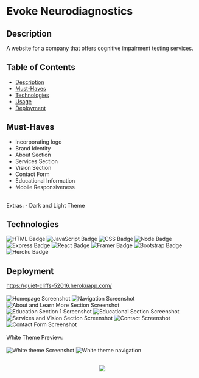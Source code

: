 # Evoke Neurodiagnostics

## Description
A website for a company that offers cognitive impairment testing services. 

## Table of Contents
- [Description](#description)  
- [Must-Haves](#must-haves) 
- [Technologies](#technologies)   
- [Usage](#usage) 
- [Deployment](#deployment)

## Must-Haves
- Incorporating logo 
- Brand Identity
- About Section
- Services Section
- Vision Section
- Contact Form 
- Educational Information
- Mobile Responsiveness
<br/>
Extras:
- Dark and Light Theme

## Technologies
![HTML Badge](https://img.shields.io/badge/HTML5-E34F26?style=for-the-badge&logo=html5&logoColor=white "")
![JavaScript Badge](https://img.shields.io/badge/JavaScript-323330?style=for-the-badge&logo=javascript&logoColor=F7DF1E "")
![CSS Badge](https://img.shields.io/badge/CSS3-1572B6?style=for-the-badge&logo=css3&logoColor=white "")
![Node Badge](https://img.shields.io/badge/Node.js-339933?style=for-the-badge&logo=nodedotjs&logoColor=white "")
![Express Badge](https://img.shields.io/badge/Express.js-000000?style=for-the-badge&logo=express&logoColor=white "")
![React Badge](https://img.shields.io/badge/React-20232A?style=for-the-badge&logo=react&logoColor=61DAFB)
![Framer Badge](https://img.shields.io/badge/Framer-black?style=for-the-badge&logo=framer&logoColor=blue)
![Bootstrap Badge](https://img.shields.io/badge/Bootstrap-563D7C?style=for-the-badge&logo=bootstrap&logoColor=white)
![Heroku Badge](https://img.shields.io/badge/Heroku-430098?style=for-the-badge&logo=heroku&logoColor=white)

## Deployment
https://quiet-cliffs-52016.herokuapp.com/
<br/>
<br/>
![Homepage Screenshot](https://user-images.githubusercontent.com/100331647/220978002-185fdd8a-3d43-43d0-a5c6-026ff28013fd.png)
![Navigation Screenshot](https://user-images.githubusercontent.com/100331647/220978024-eea23dea-2b10-489b-865a-653755ea44cc.png)
![About and Learn More Section Screenshot](https://user-images.githubusercontent.com/100331647/220978022-457ded9f-686b-4eee-8a44-5bf551a03948.png)
![Education Section 1 Screenshot](https://user-images.githubusercontent.com/100331647/220978019-9a9c3617-1c88-4def-9b90-95fd4b30a5f4.png)
![Educational Section Screenshot](https://user-images.githubusercontent.com/100331647/220978016-6a767598-60b9-4e7f-9024-4c519fa182b4.png)
![Services and Vision Section Screenshot](https://user-images.githubusercontent.com/100331647/220978028-32fea86a-c582-4ec0-a137-26ddb6cb36bb.png)
![Contact Screenshot](https://user-images.githubusercontent.com/100331647/220978012-86abb534-9a49-4cc6-bb8a-ea385a5fe383.png)
![Contact Form Screenshot](https://user-images.githubusercontent.com/100331647/220978026-1e0a0dc4-b868-43b1-a8d4-c950b77f713f.png)
<br/>
<br/>
White Theme Preview:
<br/>
<br/>
![White theme Screenshot](https://user-images.githubusercontent.com/100331647/220981756-d7ad3571-4328-4241-b435-8d70c5440fa6.png)
![White theme navigation](https://user-images.githubusercontent.com/100331647/220982893-75c0780f-c824-45e9-963f-93084492fee7.png)

<br/>  
<div style="text-align:center">
    <a href="https://www.buymeacoffee.com/vnessamaldB" target="_blank" style="display: inline-block;">
        <img 
            src="https://img.shields.io/badge/Donate-Buy%20Me%20A%20Coffee-orange.svg?style=flat-square&logo=buymeacoffee" 
            />
        </a></div>
<br />
